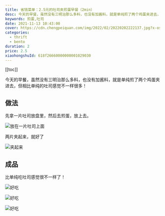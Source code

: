 ```yaml
---
title: 省钱菜单：2.5元的吐司夹煎蛋早餐（2min）
desc: 今天的早餐，虽然没有三明治那么多料，也没有加酱料，就是单纯煎了两个鸡蛋夹进去，但相比单纯的吐司感觉不一样很多！
keywords: 煎蛋,吐司
date: 2021-11-13 10:43:00
cover: https://cdn.chengpeiquan.com/img/2022/02/20220202222137.jpg?x-oss-process=image/interlace,1
categories:
  - thrift
  - bento
duration: 2
price: 2.5
xiaohongshuId: 618f26660000000001029030
---
```


[[toc]]

今天的早餐，虽然没有三明治那么多料，也没有加酱料，就是单纯煎了两个鸡蛋夹进去，但相比单纯的吐司感觉不一样很多！

## 做法

先拿一片吐司放盘里，然后去煎蛋，放上去。

![放在一片吐司上面](https://cdn.chengpeiquan.com/img/2022/02/20220202222147.jpg?x-oss-process=image/interlace,1)

两片夹起来，就好了

![夹起来](https://cdn.chengpeiquan.com/img/2022/02/20220202222148.jpg?x-oss-process=image/interlace,1)

## 成品

比单纯吃吐司感觉很不一样了！

![好吃](https://cdn.chengpeiquan.com/img/2022/02/20220202222149.jpg?x-oss-process=image/interlace,1)

![好吃](https://cdn.chengpeiquan.com/img/2022/02/20220202222150.jpg?x-oss-process=image/interlace,1)

![好吃](https://cdn.chengpeiquan.com/img/2022/02/20220202222151.jpg?x-oss-process=image/interlace,1)
